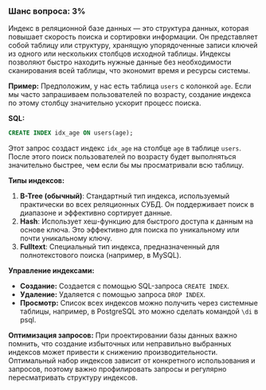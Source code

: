 ### Шанс вопроса: 3%

Индекс в реляционной базе данных — это структура данных, которая повышает скорость поиска и сортировки информации. Он представляет собой таблицу или структуру, хранящую упорядоченные записи ключей из одного или нескольких столбцов исходной таблицы. Индексы позволяют быстро находить нужные данные без необходимости сканирования всей таблицы, что экономит время и ресурсы системы.

**Пример:**
Предположим, у нас есть таблица `users` с колонкой `age`. Если мы часто запрашиваем пользователей по возрасту, создание индекса по этому столбцу значительно ускорит процесс поиска.

**SQL:**
```sql
CREATE INDEX idx_age ON users(age);
```

Этот запрос создаст индекс `idx_age` на столбце `age` в таблице `users`. После этого поиск пользователей по возрасту будет выполняться значительно быстрее, чем если бы мы просматривали всю таблицу.

**Типы индексов:**
1. **B-Tree (обычный)**: Стандартный тип индекса, используемый практически во всех реляционных СУБД. Он поддерживает поиск в диапазоне и эффективно сортирует данные.
2. **Hash**: Использует хеш-функцию для быстрого доступа к данным на основе ключа. Это эффективно для поиска по уникальному или почти уникальному ключу.
3. **Fulltext**: Специальный тип индекса, предназначенный для полнотекстового поиска (например, в MySQL).

**Управление индексами:**
- **Создание:** Создается с помощью SQL-запроса `CREATE INDEX`.
- **Удаление:** Удаляется с помощью запроса `DROP INDEX`.
- **Просмотр:** Список всех индексов можно получить через системные таблицы, например, в PostgreSQL это можно сделать командой `\di` в psql.

**Оптимизация запросов:**
При проектировании базы данных важно помнить, что создание избыточных или неправильно выбранных индексов может привести к снижению производительности. Оптимальный набор индексов зависит от конкретного использования и запросов, поэтому важно профилировать запросы и регулярно пересматривать структуру индексов.